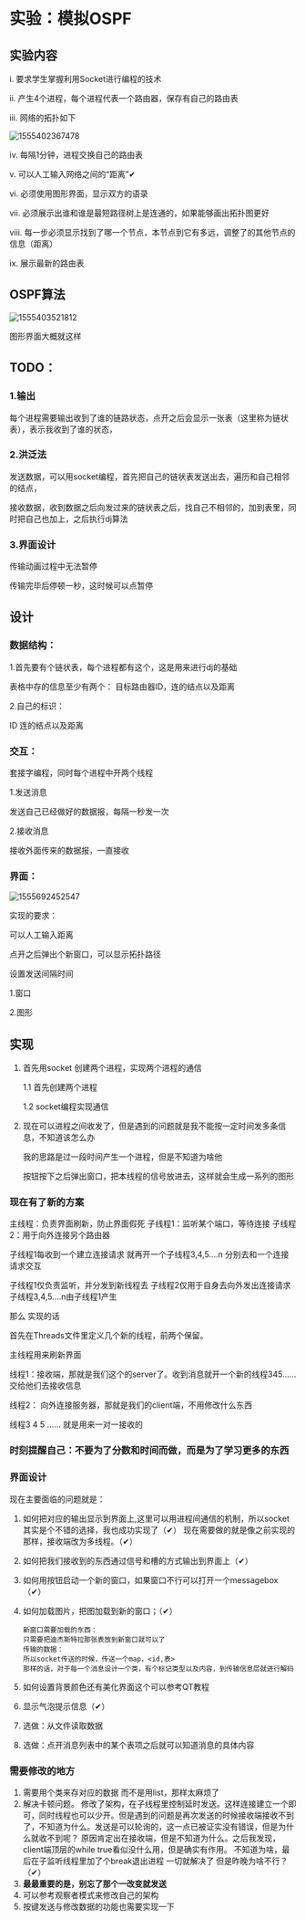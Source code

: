 # 实验：模拟OSPF

## 实验内容

i. 要求学生掌握利用Socket进行编程的技术

ii. 产生4个进程，每个进程代表一个路由器，保存有自己的路由表

iii. 网络的拓扑如下

![1555402367478](C:\Users\14669\AppData\Roaming\Typora\typora-user-images\1555402367478.png)

iv. 每隔1分钟，进程交换自己的路由表

v. 可以人工输入网络之间的“距离”✔

vi. 必须使用图形界面，显示双方的语录

vii. 必须展示出谁和谁是最短路径树上是连通的，如果能够画出拓扑图更好

viii. 每一步必须显示找到了哪一个节点，本节点到它有多远，调整了的其他节点的信息（距离）

ix. 展示最新的路由表

## OSPF算法

![1555403521812](C:\Users\14669\AppData\Roaming\Typora\typora-user-images\1555403521812.png)



图形界面大概就这样

## TODO：

### 1.输出

每个进程需要输出收到了谁的链路状态，点开之后会显示一张表（这里称为链状表），表示我收到了谁的状态，

### 2.洪泛法

发送数据，可以用socket编程，首先把自己的链状表发送出去，遍历和自己相邻的结点，

接收数据，收到数据之后向发过来的链状表之后，找自己不相邻的，加到表里，同时把自己也加上，之后执行dj算法

### 3.界面设计

传输动画过程中无法暂停

传输完毕后停顿一秒，这时候可以点暂停



## 设计

### 数据结构：

1.首先要有个链状表，每个进程都有这个，这是用来进行dj的基础

表格中存的信息至少有两个： 目标路由器ID，连的结点以及距离

2.自己的标识：

ID 连的结点以及距离



### 交互：

套接字编程，同时每个进程中开两个线程

1.发送消息

发送自己已经做好的数据报，每隔一秒发一次

2.接收消息

接收外面传来的数据报，一直接收



### 界面：

![1555692452547](C:\Users\14669\AppData\Roaming\Typora\typora-user-images\1555692452547.png)

实现的要求：

可以人工输入距离

点开之后弹出个新窗口，可以显示拓扑路径

设置发送间隔时间



1.窗口

2.图形









## 实现

1. 首先用socket 创建两个进程，实现两个进程的通信

   1.1 首先创建两个进程

   1.2 socket编程实现通信

2. 现在可以进程之间收发了，但是遇到的问题就是我不能按一定时间发多条信息，不知道该怎么办

   我的思路是过一段时间产生一个进程，但是不知道为啥他

   

   

   按钮按下之后弹出窗口，把本线程的信号放进去，这样就会生成一系列的图形

   

   

### 现在有了新的方案

主线程：负责界面刷新，防止界面假死
子线程1：监听某个端口，等待连接
子线程2：用于向外连接另个路由器

子线程1每收到一个建立连接请求
就再开一个子线程3,4,5....n
分别去和一个连接请求交互

子线程1仅负责监听，并分发到新线程去
子线程2仅用于自身去向外发出连接请求
子线程3,4,5....n由子线程1产生

那么 实现的话

首先在Threads文件里定义几个新的线程，前两个保留。

主线程用来刷新界面

线程1：接收端，那就是我们这个的server了。收到消息就开一个新的线程345…… 交给他们去接收信息

线程2： 向外连接服务器，那就是我们的client端，不用修改什么东西

线程3 4 5 …… 就是用来一对一接收的





### 时刻提醒自己：不要为了分数和时间而做，而是为了学习更多的东西



###  界面设计

现在主要面临的问题就是：

1. 如何把对应的输出显示到界面上,这里可以用进程间通信的机制，所以socket其实是个不错的选择，我也成功实现了（✔） 现在需要做的就是像之前实现的那样，接收端改为多线程。（✔）

2. 如何把我们接收到的东西通过信号和槽的方式输出到界面上（✔）

3. 如何用按钮启动一个新的窗口，如果窗口不行可以打开一个messagebox（✔）

4. 如何加载图片，把图加载到新的窗口；（✔）

   ```汉语
   新窗口需要加载的东西：
   只需要把迪杰斯特拉那张表放到新窗口就可以了
   传输的数据：
   所以socket传送的时候，传送一个map，<id,表>
   那样的话，对于每一个消息设计一个类，有个标记类型以及内容，到传输信息层就进行解码
   
   ```

   

5. 如何设置背景颜色还有美化界面这个可以参考QT教程

6. 显示气泡提示信息（✔）

7. 选做：从文件读取数据

8. 选做：点开消息列表中的某个表项之后就可以知道消息的具体内容



### 需要修改的地方



1. 需要用个类来存对应的数据 而不是用list，那样太麻烦了
2. 解决卡顿问题。 修改了架构，在子线程里控制延时发送。这样连接建立一个即可，同时线程也可以少开。但是遇到的问题是再次发送的时候接收端接收不到了，不知道为什么。发送是可以轮询的，这一点已被证实没有错误，但是为什么就收不到呢？ 原因肯定出在接收端，但是不知道为什么。之后我发现，client端顶层的while true看似没什么用，但是确实有作用。 不知道为啥，最后在子监听线程里加了个break退出进程 一切就解决了 但是昨晚为啥不行？（✔）
3. **最最重要的是，别忘了那个一改变就发送**
4. 可以参考观察者模式来修改自己的架构
5. 按键发送与修改数据的功能也需要实现一下

